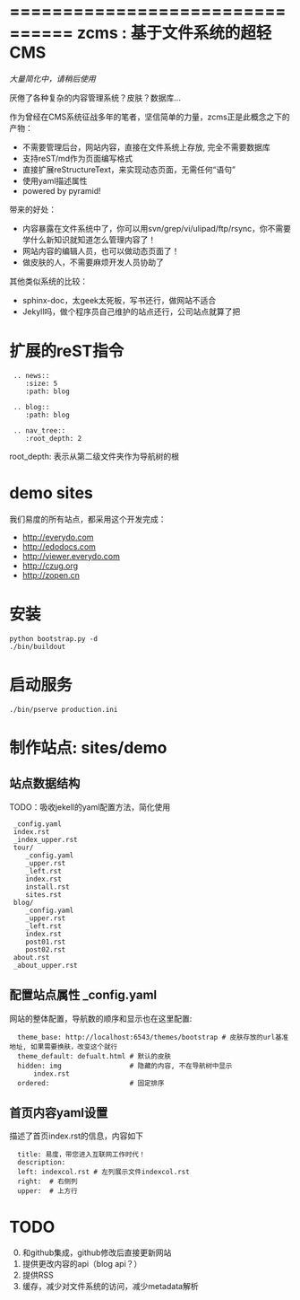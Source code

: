 ================================
zcms : 基于文件系统的超轻CMS
================================

*大量简化中，请稍后使用*

厌倦了各种复杂的内容管理系统？皮肤？数据库... 

作为曾经在CMS系统征战多年的笔者，坚信简单的力量，zcms正是此概念之下的产物：

- 不需要管理后台，网站内容，直接在文件系统上存放, 完全不需要数据库
- 支持reST/md作为页面编写格式
- 直接扩展reStructureText，来实现动态页面，无需任何“语句”
- 使用yaml描述属性
- powered by pyramid!

带来的好处：

- 内容暴露在文件系统中了，你可以用svn/grep/vi/ulipad/ftp/rsync，你不需要学什么新知识就知道怎么管理内容了！
- 网站内容的编辑人员，也可以做动态页面了！
- 做皮肤的人，不需要麻烦开发人员协助了

其他类似系统的比较：

- sphinx-doc，太geek太死板，写书还行，做网站不适合
- Jekyll吗，做个程序员自己维护的站点还行，公司站点就算了把

扩展的reST指令
=====================
     .. news::
        :size: 5
        :path: blog

     .. blog::
        :path: blog

     .. nav_tree::
        :root_depth: 2

root_depth: 表示从第二级文件夹作为导航树的根

demo sites
===========
我们易度的所有站点，都采用这个开发完成：

- http://everydo.com
- http://edodocs.com
- http://viewer.everydo.com
- http://czug.org
- http://zopen.cn

安装
====================

    python bootstrap.py -d
    ./bin/buildout

启动服务
=======================

    ./bin/pserve production.ini

制作站点: sites/demo
============================
站点数据结构
--------------------
TODO：吸收jekell的yaml配置方法，简化使用

     _config.yaml
     index.rst
     _index_upper.rst
     tour/
        _config.yaml
        _upper.rst
        _left.rst
        index.rst
        install.rst
        sites.rst
     blog/
        _config.yaml
        _upper.rst
        _left.rst
        index.rst
        post01.rst
        post02.rst
     about.rst
     _about_upper.rst

配置站点属性 _config.yaml
--------------------------------------------
网站的整体配置，导航数的顺序和显示也在这里配置:

      theme_base: http://localhost:6543/themes/bootstrap # 皮肤存放的url基准地址, 如果需要换肤，改变这个就行
      theme_default: defualt.html # 默认的皮肤
      hidden: img                 # 隐藏的内容, 不在导航树中显示
          index.rst
      ordered:                    # 固定排序

首页内容yaml设置
-------------------------------------------------
描述了首页index.rst的信息，内容如下
 
      title: 易度，带您进入互联网工作时代！
      description: 
      left: indexcol.rst # 左列展示文件indexcol.rst
      right:  # 右侧列
      upper:  # 上方行

TODO
================
0. 和github集成，github修改后直接更新网站
1. 提供更改内容的api（blog api？）
2. 提供RSS
3. 缓存，减少对文件系统的访问，减少metadata解析
